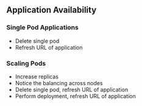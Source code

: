## Application Availability

### Single Pod Applications
- Delete single pod
- Refresh URL of application

### Scaling Pods
- Increase replicas
- Notice the balancing across nodes
- Delete single pod, refresh URL of application
- Perform deployment, refresh URL of application 